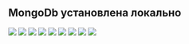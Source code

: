 ## MongoDb установлена локально
<image src="./screenshots/download.jpeg">
<image src="./screenshots/add_data.jpeg">
<image src="./screenshots/create.jpeg">
<image src="./screenshots/read.jpeg">
<image src="./screenshots/update.jpeg">
<image src="./screenshots/delete.jpeg">
<image src="./screenshots/index.jpeg">
<image src="./screenshots/time_without_index.jpeg">
<image src="./screenshots/time_with_index.jpeg">